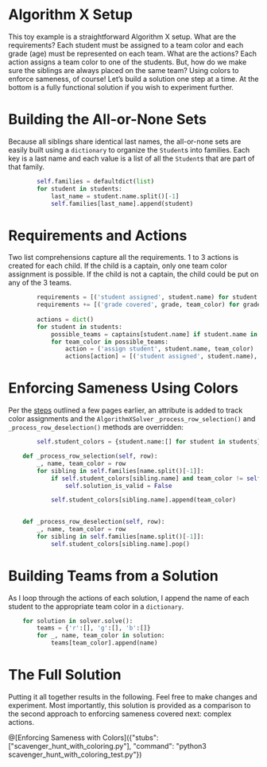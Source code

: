 # Algorithm X Setup

This toy example is a straightforward Algorithm X setup. What are the requirements? Each student must be assigned to a team color and each grade (age) must be represented on each team. What are the actions? Each action assigns a team color to one of the students. But, how do we make sure the siblings are always placed on the same team? Using colors to enforce sameness, of course! Let’s build a solution one step at a time. At the bottom is a fully functional solution if you wish to experiment further. 


# Building the All-or-None Sets

Because all siblings share identical last names, the all-or-none sets are easily built using a `dictionary` to organize the `Student`s into families. Each key is a last name and each value is a list of all the `Student`s that are part of that family.

```python
        self.families = defaultdict(list)
        for student in students:
            last_name = student.name.split()[-1]
            self.families[last_name].append(student)
```

# Requirements and Actions

Two list comprehensions capture all the requirements. 1 to 3 actions is created for each child. If the child is a captain, only one team color assignment is possible. If the child is not a captain, the child could be put on any of the 3 teams.

```python
        requirements = [('student assigned', student.name) for student in students]
        requirements += [('grade covered', grade, team_color) for grade in range(1, 7) for team_color in 'rgb']
        
        actions = dict()
        for student in students:
            possible_teams = captains[student.name] if student.name in captains else 'rgb'
            for team_color in possible_teams:
                action = ('assign student', student.name, team_color)
                actions[action] = [('student assigned', student.name), ('grade covered', student.grade, team_color)]
```

# Enforcing Sameness Using Colors

Per the [steps]( coloring-with-your-solver) outlined a few pages earlier, an attribute is added to track color assignments and the `AlgorithmXSolver` `_process_row_selection()` and `_process_row_deselection()` methods are overridden:

```python
        self.student_colors = {student.name:[] for student in students}
```

```python
    def _process_row_selection(self, row):
        _, name, team_color = row
        for sibling in self.families[name.split()[-1]]:
            if self.student_colors[sibling.name] and team_color != self.student_colors[sibling.name][-1]:
                self.solution_is_valid = False

            self.student_colors[sibling.name].append(team_color)

            
    def _process_row_deselection(self, row):
        _, name, team_color = row
        for sibling in self.families[name.split()[-1]]:
            self.student_colors[sibling.name].pop()
```

# Building Teams from a Solution

As I loop through the actions of each solution, I append the name of each student to the appropriate team color in a `dictionary`.

```python
    for solution in solver.solve():
        teams = {'r':[], 'g':[], 'b':[]}
        for _, name, team_color in solution:
            teams[team_color].append(name)
```

# The Full Solution

Putting it all together results in the following. Feel free to make changes and experiment. Most importantly, this solution is provided as a comparison to the second approach to enforcing sameness covered next: complex actions.

@[Enforcing Sameness with Colors]({"stubs": ["scavenger_hunt_with_coloring.py"], "command": "python3 scavenger_hunt_with_coloring_test.py"})
